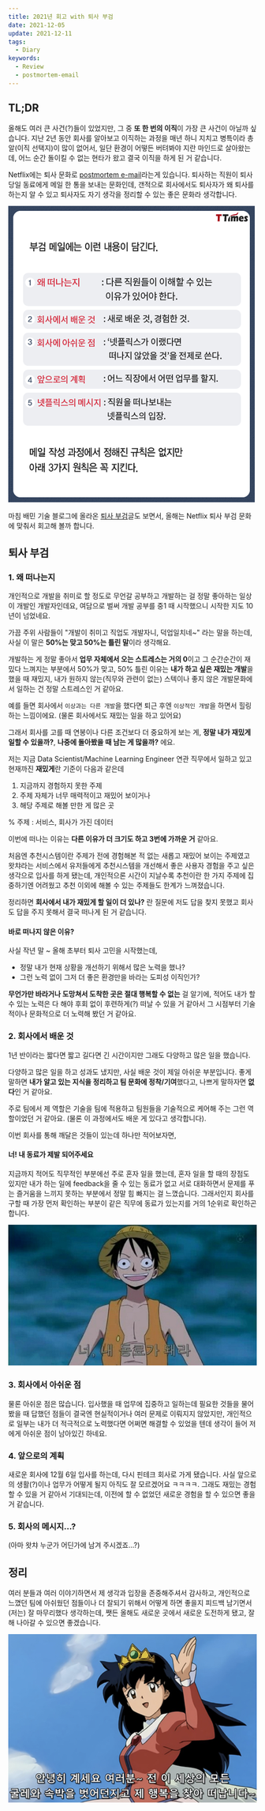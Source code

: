 ```yaml
---
title: 2021년 회고 with 퇴사 부검
date: 2021-12-05
update: 2021-12-11
tags:
  - Diary
keywords:
  - Review
  - postmortem-email
---
```


## TL;DR

올해도 여러 큰 사건(?)들이 있었지만, 그 중 **또 한 번의 이직**이 가장 큰 사건이 아닐까 싶습니다. 지난 2년 동안 회사를 알아보고 이직하는 과정을 매년 하니 지치고 병특이라 총알(이직 선택지)이 많이 없어서, 일단 환경이 어떻든 버텨봐야 지란 마인드로 살아왔는데, 어느 순간 돌이킬 수 없는 현타가 왔고 결국 이직을 하게 된 거 같습니다.

Netflix에는 퇴사 문화로 [postmortem e-mail](https://content.v.kakao.com/v/5e54ead52007421c9da29a4b)라는게 있습니다. 퇴사하는 직원이 퇴사 당일 동료에게 메일 한 통을 보내는 문화인데, 갠적으로 회사에서도 퇴사자가 왜 퇴사를 하는지 알 수 있고 퇴사자도 자기 생각을 정리할 수 있는 좋은 문화라 생각합니다.

![img](./postmortem-email.png)

마침 배민 기술 블로그에 올라온 [퇴사 부검](https://techblog.woowahan.com/2723/)글도 보면서, 올해는 Netflix 퇴사 부검 문화에 맞춰서 회고해 볼까 합니다.

## 퇴사 부검

### 1. 왜 떠나는지

개인적으로 개발을 취미로 할 정도로 무언갈 공부하고 개발하는 걸 정말 좋아하는 일상이 개발인 개발자인데요, 여담으로 벌써 개발 공부를 중1 때 시작했으니 시작한 지도 10년이 넘었네요.

가끔 주위 사람들이 "개발이 취미고 직업도 개발자니, 덕업일치네~" 라는 말을 하는데, 사실 이 말은 **50%는 맞고 50%는 틀린 말**이라 생각해요.

개발하는 게 정말 좋아서 **업무 자체에서 오는 스트레스는 거의 0**이고 그 순간순간이 재밌다 느껴지는 부분에서 50%가 맞고, 50% 틀린 이유는 **내가 하고 싶은 재밌는 개발**을 했을 때 재밌지, 내가 원하지 않는(직무와 관련이 없는) 스텍이나 좋지 않은 개발문화에서 일하는 건 정말 스트레스인 거 같아요.

예를 들면 회사에서 `이상과는 다른 개발`을 했다면 퇴근 후엔 `이상적인 개발`을 하면서 힐링하는 느낌이에요. (물론 회사에서도 재밌는 일을 하고 있어요)

그래서 회사를 고를 때 연봉이나 다른 조건보다 더 중요하게 보는 게, **정말 내가 재밌게 일할 수 있을까?**, **나중에 돌아봤을 때 남는 게 많을까?** 에요.

저는 지금 Data Scientist/Machine Learning Engineer 연관 직무에서 일하고 있고 현재까진 **재밌게**란 기준이 다음과 같은데

1. 지금까지 경험하지 못한 주제
2. 주제 자체가 너무 매력적이고 재밌어 보이거나
3. 해당 주제로 해볼 만한 게 많은 곳

% 주제 : 서비스, 회사가 가진 데이터

이번에 떠나는 이유는 **다른 이유가 더 크기도 하고 3번에 가까운 거** 같아요.

처음엔 추천시스템이란 주제가 전에 경험해본 적 없는 새롭고 재밌어 보이는 주제였고 왓챠라는 서비스에서 유저들에게 추천시스템을 개선해서 좋은 사용자 경험을 주고 싶은 생각으로 입사를 하게 됐는데, 개인적으론 시간이 지날수록 추천이란 한 가지 주제에 집중하기엔 어려웠고 추천 이외에 해볼 수 있는 주제들도 한계가 느껴졌습니다.

정리하면 **회사에서 내가 재밌게 할 일이 더 있나?** 란 질문에 저도 답을 찾지 못했고 회사도 답을 주지 못해서 결국 떠나게 된 거 같습니다.

#### 바로 떠나지 않은 이유?

사실 작년 말 ~ 올해 초부터 퇴사 고민을 시작했는데,

* 정말 내가 현재 상황을 개선하기 위해서 많은 노력을 했나?
* 그런 노력 없이 그저 더 좋은 환경만을 바라는 도피성 이직인가?

**무언가만 바라거나 도망쳐서 도착한 곳은 절대 행복할 수 없는** 걸 알기에, 적어도 내가 할 수 있는 노력은 다 해야 후회 없이 후련하게(?) 떠날 수 있을 거 같아서 그 시점부터 기술적이나 문화적으로 더 노력해 봤던 거 같아요.

### 2. 회사에서 배운 것

1년 반이라는 짧다면 짧고 길다면 긴 시간이지만 그래도 다양하고 많은 일을 했습니다.

다양하고 많은 일을 하고 성과도 냈지만, 사실 배운 것이 제일 아쉬운 부분입니다. 좋게 말하면 **내가 알고 있는 지식을 정리하고 팀 문화에 정착/기여**했다고, 나쁘게 말하자면 **없다**인 거 같아요.

주로 팀에서 제 역할은 기술을 팀에 적용하고 팀원들을 기술적으로 케어해 주는 그런 역할이었던 거 같아요. (물론 이 과정에서도 배운 게 있다고 생각합니다).

이번 회사를 통해 깨달은 것들이 있는데 하나만 적어보자면,

#### 너! 내 동료가 제발 되어주세요

지금까지 적어도 직무적인 부분에선 주로 혼자 일을 했는데, 혼자 일을 할 때의 장점도 있지만 내가 하는 일에 feedback을 줄 수 있는 동료가 없고 서로 대화하면서 문제를 푸는 즐거움을 느끼지 못하는 부분에서 정말 힘 빠지는 걸 느꼈습니다. 그래서인지 회사를 구할 때 가장 먼저 확인하는 부분이 같은 직무에 동료가 있는지를 거의 1순위로 확인하곤 합니다.

![be_my_companion](./be_my_companion.png)

### 3. 회사에서 아쉬운 점

물론 아쉬운 점은 많습니다. 입사했을 때 업무에 집중하고 일하는데 필요한 것들을 물어봤을 때 답했던 점들이 결국엔 현실적이거나 여러 문제로 이뤄지지 않았지만, 개인적으로 일부는 내가 더 적극적으로 노력했다면 어쩌면 해결할 수 있었을 텐데 생각이 들어 저에게 아쉬운 점이 남아있긴 하네요.

### 4. 앞으로의 계획

새로운 회사에 12월 6일 입사를 하는데, 다시 핀테크 회사로 가게 됐습니다. 사실 앞으로의 생활(?)이나 업무가 어떻게 될지 아직도 잘 모르겠어요 ㅋㅋㅋㅋ. 그래도 재밌는 경험할 수 있을 거 같아서 기대되는데, 이전에 할 수 없었던 새로운 경험을 할 수 있으면 좋을 거 같습니다.

### 5. 회사의 메시지...?

(아마 왓챠 누군가 어딘가에 남겨 주시겠죠...?)

## 정리

여러 분들과 여러 이야기하면서 제 생각과 입장을 존중해주셔서 감사하고, 개인적으로 느꼈던 팀에 아쉬웠던 점들이나 더 잘되기 위해서 어떻게 하면 좋을지 피드백 남기면서 (저는) 잘 마무리했다 생각하는데, 쨋든 올해도 새로운 곳에서 새로운 도전하게 됐고, 잘해 나아갈 수 있으면 좋겠습니다.

![result](./result.png)
